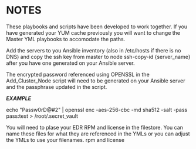 # NOTES

These playbooks and scripts have been developed to work together.  If you have generated your YUM cache previously you will want to change the Master YML playbooks to accomodate the paths.

Add the servers to you Ansible inventory (also in /etc/hosts if there is no DNS) and copy the ssh key from master to node ssh-copy-id {server_name} after you have one generated on your Ansible server.

The encrypted password referenced using OPENSSL in the Add_Cluster_Node script will need to be generated on your Ansible server and the passphrase updated in the script.

***EXAMPLE***

echo "Passw0rD@#2" | openssl enc -aes-256-cbc -md sha512 -salt -pass pass:test > /root/.secret_vault

You will need to plase your EDR RPM and license in the filestore. You can name these files for what they are referenced in the YMLs or you can adjust the YMLs to use your filenames.
rpm and license

